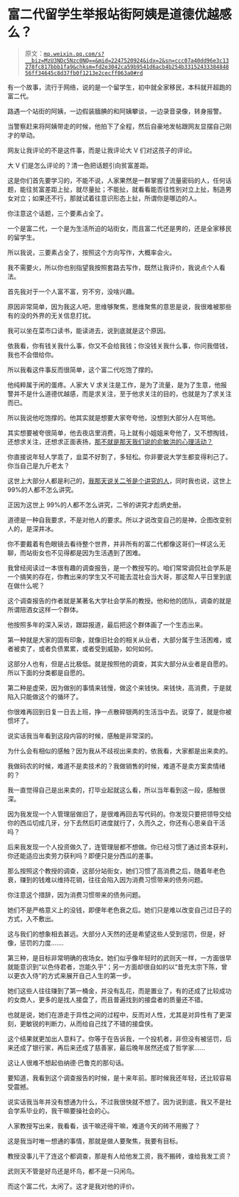 # 富二代留学生举报站街阿姨是道德优越感么？

> 原文：[`mp.weixin.qq.com/s?__biz=MzU3NDc5Nzc0NQ==&mid=2247520924&idx=2&sn=ccc07a40dd96e3c13278fc817bbb1fa9&chksm=fd2e3042ca59b9541d6acb4b254b3315243338484856ff34645c8d37fb0f1213e2cecff063a0#rd`](http://mp.weixin.qq.com/s?__biz=MzU3NDc5Nzc0NQ==&mid=2247520924&idx=2&sn=ccc07a40dd96e3c13278fc817bbb1fa9&chksm=fd2e3042ca59b9541d6acb4b254b3315243338484856ff34645c8d37fb0f1213e2cecff063a0#rd)

有一个故事，流行于网络，说的是一个留学生，初中就全家移民，本科就开超跑的富二代。

路遇一个站街的阿姨，一边假装腼腆的和阿姨攀谈，一边录音录像，转身报警。

当警察赶来将阿姨带走的时候，他拍下了全程，然后自豪地发帖跟网友显摆自己刚才的举动。

网友让我评论的不是这件事，而是让我评论大 V 们对这孩子的评论。

大 V 们是怎么评论的？清一色把话题引向贫富差距。

这是你们首先要学习的，不能不说，人家果然是一群掌握了流量密码的人，任何话题，能往贫富差距上扯，就尽量扯；不能扯，就看看能否往性别对立上扯，制造男女对立；如果还不行，那就试着往意识形态上扯，所谓你是哪边的人。

你注意这个话题，三个要素占全了。

一个是富二代，一个是为生活所迫的站街女，而且富二代还是男的，还是全家移民的留学生。

所以我说，三要素占全了，按照这个方向写作，大概率会火。

我不需要火，所以你也别指望我按照套路去写作，既然让我评价，我说点个人看法。

首先我对于一个人富不富，穷不穷，没啥兴趣。

原因非常简单，因为我这人吧，思维够聚焦，思维聚焦的意思是说，我很难被那些有的没的外界的无关信息打扰。

我可以坐在菜市口读书，能读进去，说到底就是这个原因。

依我看，你有钱关我什么事，你又不会给我钱；你没钱关我什么事，你问我借钱，我也不会借给你。

所以我看这件事反而很简单，这个富二代吃饱了撑的。

他纯粹属于闲的蛋疼。人家大 V 求关注是工作，是为了流量，是为了生意，他报警并不是什么道德优越感，而是求关注，至于他求关注的目的，也就是为了求关注而已。

所以我说他吃饱撑的。他其实就是想要大家夸夸他，没想到大部分人在骂他。

其实想要被夸很简单，他去夜店里消费，马上就有小姐姐来夸他了，又不想掏钱，还想求关注，还想求正面表扬，[那不就是那天我们说的俞敏洪的心理活动？](http://mp.weixin.qq.com/s?__biz=MzU0MjYwNDU2Mw==&mid=2247508558&idx=2&sn=fddbaec9c4ef45e6aedf2d6c99219f01&chksm=fb1ace32cc6d47241531a40ecdc40cc694b9e4e73c6fad5988beff8af2ff9ec3becc85618a79&scene=21#wechat_redirect)

你直接说年轻人学乖了，韭菜不好割了，多轻松。你非要说大学生都变得利己了。你当自己是九斤老太？

这世上大部分人都是利己的，[我那天说关二爷是个讲究的人](http://mp.weixin.qq.com/s?__biz=MzU0MjYwNDU2Mw==&mid=2247508548&idx=1&sn=3a6f4e6fb7fee3c2f79d06ec1c128e6c&chksm=fb1ace38cc6d472e9fc6727561821d6fa172f29b8b895b666d10ec2373ce68056c99b44c4c27&scene=21#wechat_redirect)，同时我也说，这世上 99%的人都不怎么讲究。

正因为这世上 99%的人都不怎么讲究，二爷的讲究才彪炳史册。

道德是一种自我要求，不是对他人的要求。所以才说改变自己的是神，企图改变别人的，是深井冰。

你不要戴着有色眼镜去看待整个世界，并非所有的富二代都像这哥们一样这么无聊，而站街女也不见得都是因为生活遇到了困难。

我曾经阅读过一本很有趣的调查报告，是一个教授写的。咱们常常调侃社会学系是一个搞笑的存在，你教出来的学生又不可能去混社会当大哥，那这帮人平日里到底在做什么呢？

这个调查报告的作者就是某著名大学社会学系的教授。他和他的团队，调查的就是所谓陪酒女这样一个群体。

他按照多年的深入采访，跟踪报道，最后把这个群体画了一个生态出来。

第一种就是大家的固有印象，就像旧社会的相关从业者，大部分属于生活困难，或者被卖了，或者负债累累，或者受到威胁，如何如何。

这部分人也有，但是占比极低。就是按照他的调查，其实大部分从业者是自愿的。所以下面的分类都是自愿的。

第二种是虚荣，因为做别的事情来钱慢，做这个来钱快。来钱快，高消费，于是就陷入只能做这个的循环了。

你很难再回到日复一日去上班，挣一点散碎银两的生活当中去。说穿了，就是你被惯坏了。

说实话我当年看到这段内容的时候，感触是非常深的。

为什么会有相似的感触？因为我从不歧视出来卖的，依我看，大家都是出来卖的。

我做码农的时候，难道不是卖技术的？我做销售的时候，难道不是卖方案卖情绪的？

我一直觉得自己是出来卖的，打毕业起就这么看，所以当年看到这一段，感触很深。

因为我发现一个人管理层做旧了，是很难再回去写代码的。你发现只要把领导交给你的西瓜切成几牙，分下去然后盯进度就行了，久而久之，你还有心思亲自干活吗？

后来我发现一个人投资做久了，连管理层都不想做。你已经习惯了通过资本获利，你还能适应出卖劳力获利吗？即便只是分西瓜的差事。

那么按照这个教授的调查，这部分站街女，她们习惯了高消费之后，随着年老色衰，赚到的钱难以维持花销，往往会陷入因为消费习惯带来的债务问题。

你注意这个措辞，因为消费习惯带来的债务问题。

她们不是严格意义上的没钱，即便年老色衰之后。她们只是难以改变自己过日子的方式，入不敷出。

这与我们的想象相去甚远。大部分人天然的还是希望这些人受到惩罚，但是，好像，惩罚的力度.......

第三种，是目标非常明确的夜场女。她们似乎像年轻时的武则天一样，一方面很早就能意识到“以色侍君者，岂能久乎”；另一方面却很自如的以“昔充太宗下陈，曾以更衣入侍”的方式来展开自己人生的第一步。

她们这些人往往赚到了第一桶金，并没有乱花，而是置业了，有的还成了比较成功的女商人，更多的是找人接盘了，而且普遍找到的接盘者的质量还不错。

也就是说，她们在游走于异性之间的过程中，反而对人性，尤其是对异性有了更深刻，更敏锐的判断力，从而给自己找了不错的接盘侠。

这个结果就更加出人意料了。你等于在告诉我，一个投机者，非但没有被惩罚，后来还成了银行家，再后来还成了慈善家，最后晚年居然还成了哲学家......

这让人很难不想起伯纳德·巴鲁克的那句话。

要知道，我看到这个调查报告的时候，是十来年前。那时候我还年轻，还比较容易受震撼。

说实话我当年并没有想通为什么，不过我很快就不想了。因为说到底，我又不是社会学系毕业的，我干嘛要操社会的心。

人家教授写出来，我看看，该干嘛还得干嘛，难道今天的砖不用搬了？

这是我当时唯一想通的事情，那就是做人要聚焦，我要有目标。

教授没事儿干了连这个都调查，那是有人给他发工资，我不搬砖，谁给我发工资？

武则天不管是好鸟还是坏鸟，都不是一只闲鸟。

而这个富二代，太闲了。这才是我对他的评价。